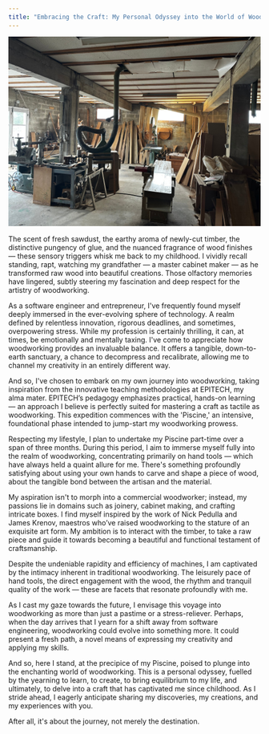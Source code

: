 ```yaml
---
title: "Embracing the Craft: My Personal Odyssey into the World of Woodworking"
---
```



![Atelier](/assets/img/atelier.JPG)

The scent of fresh sawdust, the earthy aroma of newly-cut timber, the distinctive pungency of glue, and the nuanced fragrance of wood finishes — these sensory triggers whisk me back to my childhood. I vividly recall standing, rapt, watching my grandfather — a master cabinet maker — as he transformed raw wood into beautiful creations. Those olfactory memories have lingered, subtly steering my fascination and deep respect for the artistry of woodworking.

As a software engineer and entrepreneur, I've frequently found myself deeply immersed in the ever-evolving sphere of technology. A realm defined by relentless innovation, rigorous deadlines, and sometimes, overpowering stress. While my profession is certainly thrilling, it can, at times, be emotionally and mentally taxing. I've come to appreciate how woodworking provides an invaluable balance. It offers a tangible, down-to-earth sanctuary, a chance to decompress and recalibrate, allowing me to channel my creativity in an entirely different way.

And so, I've chosen to embark on my own journey into woodworking, taking inspiration from the innovative teaching methodologies at EPITECH, my alma mater. EPITECH’s pedagogy emphasizes practical, hands-on learning — an approach I believe is perfectly suited for mastering a craft as tactile as woodworking. This expedition commences with the 'Piscine,' an intensive, foundational phase intended to jump-start my woodworking prowess. 

Respecting my lifestyle, I plan to undertake my Piscine part-time over a span of three months. During this period, I aim to immerse myself fully into the realm of woodworking, concentrating primarily on hand tools — which have always held a quaint allure for me. There's something profoundly satisfying about using your own hands to carve and shape a piece of wood, about the tangible bond between the artisan and the material.

My aspiration isn't to morph into a commercial woodworker; instead, my passions lie in domains such as joinery, cabinet making, and crafting intricate boxes. I find myself inspired by the work of Nick Pedulla and James Krenov, maestros who’ve raised woodworking to the stature of an exquisite art form. My ambition is to interact with the timber, to take a raw piece and guide it towards becoming a beautiful and functional testament of craftsmanship.

Despite the undeniable rapidity and efficiency of machines, I am captivated by the intimacy inherent in traditional woodworking. The leisurely pace of hand tools, the direct engagement with the wood, the rhythm and tranquil quality of the work — these are facets that resonate profoundly with me. 

As I cast my gaze towards the future, I envisage this voyage into woodworking as more than just a pastime or a stress-reliever. Perhaps, when the day arrives that I yearn for a shift away from software engineering, woodworking could evolve into something more. It could present a fresh path, a novel means of expressing my creativity and applying my skills.

And so, here I stand, at the precipice of my Piscine, poised to plunge into the enchanting world of woodworking. This is a personal odyssey, fuelled by the yearning to learn, to create, to bring equilibrium to my life, and ultimately, to delve into a craft that has captivated me since childhood. As I stride ahead, I eagerly anticipate sharing my discoveries, my creations, and my experiences with you. 

After all, it's about the journey, not merely the destination.
